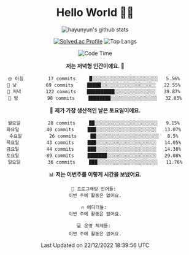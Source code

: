 <div align="center">

# Hello World 🙋‍♀️

![hayunyun's github stats](https://github-readme-stats.vercel.app/api?username=hayunyun&show_icons=true) 

 
[![Solved.ac Profile](http://mazassumnida.wtf/api/generate_badge?boj=hayunyun)](https://solved.ac/hayunyun)
 ![Top Langs](https://github-readme-stats.vercel.app/api/top-langs/?username=hayunyun&layout=compact)

<!--START_SECTION:waka-->
![Code Time](http://img.shields.io/badge/Code%20Time-574%20hrs%2037%20mins-blue)

**저는 저녁형 인간이에요. 🦉** 

```text
🌞 아침         17 commits     █░░░░░░░░░░░░░░░░░░░░░░░░   5.56% 
🌆 낮　         69 commits     █████░░░░░░░░░░░░░░░░░░░░   22.55% 
🌃 저녁         122 commits    ██████████░░░░░░░░░░░░░░░   39.87% 
🌙 밤　         98 commits     ████████░░░░░░░░░░░░░░░░░   32.03%

```
📅 **제가 가장 생산적인 날은 토요일이에요.** 

```text
월요일          28 commits     ██░░░░░░░░░░░░░░░░░░░░░░░   9.15% 
화요일          40 commits     ███░░░░░░░░░░░░░░░░░░░░░░   13.07% 
수요일          26 commits     ██░░░░░░░░░░░░░░░░░░░░░░░   8.5% 
목요일          43 commits     ███░░░░░░░░░░░░░░░░░░░░░░   14.05% 
금요일          44 commits     ███░░░░░░░░░░░░░░░░░░░░░░   14.38% 
토요일          89 commits     ███████░░░░░░░░░░░░░░░░░░   29.08% 
일요일          36 commits     ███░░░░░░░░░░░░░░░░░░░░░░   11.76%

```


📊 **저는 이번주를 이렇게 시간을 보냈어요.** 

```text
💬 프로그래밍 언어들: 
이번 주에 활동은 없어요.

🔥 에디터들: 
이번 주에 활동은 없어요.

💻 운영 체제들: 
이번 주에 활동은 없어요.

```


 Last Updated on 22/12/2022 18:39:56 UTC
<!--END_SECTION:waka-->

<!--
**hayunyun/hayunyun** is a ✨ _special_ ✨ repository because its `README.md` (this file) appears on your GitHub profile.

Here are some ideas to get you started:

- 🔭 I’m currently working on ...
- 🌱 I’m currently learning ...
- 👯 I’m looking to collaborate on ...
- 🤔 I’m looking for help with ...
- 💬 Ask me about ...
- 📫 How to reach me: ...
- 😄 Pronouns: ...
- ⚡ Fun fact: ...
-->



